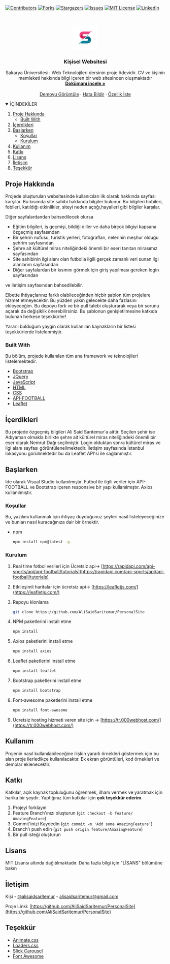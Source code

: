 
<!-- PROJECT SHIELDS -->
<!--
*** I'm using markdown "reference style" links for readability.
*** Reference links are enclosed in brackets [ ] instead of parentheses ( ).
*** See the bottom of this document for the declaration of the reference variables
*** for contributors-url, forks-url, etc. This is an optional, concise syntax you may use.
*** https://www.markdownguide.org/basic-syntax/#reference-style-links
-->
[![Contributors][contributors-shield]][contributors-url]
[![Forks][forks-shield]][forks-url]
[![Stargazers][stars-shield]][stars-url]
[![Issues][issues-shield]][issues-url]
[![MIT License][license-shield]][license-url]
[![LinkedIn][linkedin-shield]][linkedin-url]



<!-- PROJECT LOGO -->
<br />
<p align="center">
  <a href="https://github.com/AliSaidSaritemur/PersonalSite">
    <img src="images/Download.png" alt="Logo" width="80" height="80">
  </a>

  <h3 align="center">Kişisel Websitesi</h3>

  <p align="center">
   Sakarya Üniversitesi- Web Teknolojileri dersinin proje ödevidir. CV ve kişinin memleketi hakkında bilgi içeren bir web sitesinden oluşmaktadır
    <br />
    <a href="https://github.com/AliSaidSaritemur/PersonalSite"><strong>Dokümanı incele »</strong></a>
    <br />
    <br />
    <a href="https://github.com/AliSaidSaritemur/PersonalSite">Demoyu Görüntüle</a>
    ·
    <a href="https://github.com/AliSaidSaritemur/PersonalSite">Hata Bildir</a>
    ·
    <a href="https://github.com/AliSaidSaritemur/PersonalSite">Özellik İste</a>
  </p>
</p>



<!-- TABLE OF CONTENTS -->
<details open="open">
  <summary>İÇİNDEKİLER</summary>
  <ol>
    <li>
      <a href="#proje-hakkında">Proje Hakkında</a>
      <ul>
        <li><a href="#built-with">Built With</a></li>
      </ul>
    </li>
    <li><a href="#kullanım">İçerdikleri</a></li>
    <li>
      <a href="#getting-started">Başlarken</a>
      <ul>
        <li><a href="#prerequisites">Koşullar</a></li>
        <li><a href="#installation">Kurulum</a></li>
      </ul>
    </li>
    <li><a href="#usage">Kullanım</a></li>
    <li><a href="#contributing">Katkı</a></li>
    <li><a href="#license">Lisans</a></li>
    <li><a href="#contact">İletişim</a></li>
    <li><a href="#acknowledgements">Teşekkür</a></li>
  </ol>
</details>



<!-- ABOUT THE PROJECT -->
## Proje Hakkında

Projede oluşturulan websitesinde kullanıcıları ilk olarak hakkında sayfası karşılar. Bu kısımda site sahibi hakkında bilgiler bulunur. Bu bilgileri hobileri, fobileri, katıldığı etkinlikler, siteyi neden açtığı,hayalleri gibi bilgiler karşılar. 

Diğer sayfalardandan bahsedilecek olursa
 * Eğitim bilgileri, iş geçmişi, bildiği diller ve daha birçok bilgiyi kapsana özgeçmiş sayfasından
 * Bir şehrin nufusu, turistik yerleri, fotoğrafları, nelerinin meşhur olduğu şehrim sayfasından
 * Şehre ait kültürel miras niteliğindeki önemli bir eseri tanıtan mirasımız sayfasından
 * Site sahibinin ilgi alanı olan futbolla ilgili gerçek zamanlı veri sunan ilgi alanlarım sayfasından
 * Diğer sayfalardan bir kısmını görmek için giriş yapılması gereken login sayfasından

ve iletişim sayfasından bahsedilebilir.

Elbette ihtiyaçlarınız farklı olabileceğinden hiçbir şablon tüm projelere hizmet etmeyecektir. Bu yüzden yakın gelecekte daha fazlasını ekleyeceğim. Bu depoyu fork ve bir pull talebi oluşturarak veya bir sorunu açarak da değişiklik önerebilirsiniz. Bu şablonun genişletilmesine katkıda bulunan herkese teşekkürler!

Yararlı bulduğum yaygın olarak kullanılan kaynakların bir listesi teşekkürlerde listelenmiştir.



### Built With

Bu bölüm, projede kullanılan tüm ana framework ve teknolojileri listelemektedir.

* [Bootstrap](https://getbootstrap.com)
* [JQuery](https://jquery.com)
* [JavaScript](https://javascript.com/)
* [HTML](https://html.com/)
* [CSS](https://css.com)
* [API-FOOTBALL](https://football-api.com/)
* [Leaflet](https://leaflet.com)



## İçerdikleri

Bu projede özgeçmiş bilgileri Ali Said Sarıtemur'a aittir. Seçilen şehir ise Adıyaman olmakla birlikte şehre ait kültürel miras niteliğindeki önemli bir eser olarak Nemrut Dağı seçilmiştir. Login olduktan sonra kültürel miras ve ilgi alanı sayfası görüntüleneilmektedir. İletişim sayfasında İstanbul lokasyonu görülmektedir bu da Leaflet API'si ile sağlanmıştır.



<!-- GETTING STARTED -->
## Başlarken

Ide olarak Visual Studio kullanılmıştır. Futbol ile ilgili veriler için API-FOOTBALL ve Bootstrap içeren responsive bir yapı kullanılmıştır. Axios kullanılmıştır.



### Koşullar

Bu, yazılımı kullanmak için ihtiyaç duyduğunuz şeyleri nasıl listeleyeceğinize ve bunları nasıl kuracağınıza dair bir örnektir.

* npm
  ```sh
  npm install npm@latest -g
  ```

### Kurulum
1. Real time fotbol verileri için Ücretsiz api->  [https://rapidapi.com/api-sports/api/api-football/tutorials](https://rapidapi.com/api-sports/api/api-football/tutorials)

2. Etkileşimli haritalar için ücretsiz api->  [https://leafletjs.com/](https://leafletjs.com/)

3. Repoyu klonlama
   ```sh
   git clone https://github.com/AliSaidSaritemur/PersonalSite
   ```

3. NPM paketlerini install etme
   ```sh
   npm install
   ```

4. Axios paketlerini install etme
   ```sh
   npm install axios
   ```

3. Leaflet paketlerini install etme
   ```sh
   npm install leaflet
   ```

4. Bootstrap paketlerini install etme
   ```sh
   npm install bootstrap
   ```

5. Font-awesome paketlerini install etme
   ```sh
   npm install font-awesome
   ```
5. Ücretsiz hosting hizmeti veren site için ->  [https://tr.000webhost.com/](https://tr.000webhost.com/)




<!-- USAGE EXAMPLES -->
## Kullanım

Projenin nasıl kullanılabileceğine ilişkin yararlı örnekleri göstermek için bu alan proje ilerledikçe kullanılacaktır. Ek ekran görüntüleri, kod örnekleri ve demolar eklenecektir.


<!-- CONTRIBUTING -->
## Katkı

Katkılar, açık kaynak topluluğunu öğrenmek, ilham vermek ve yaratmak için harika bir şeydir. Yaptığınız tüm katkılar için **çok teşekkür ederim**.

1. Projeyi forklayın
2. Feature Branch'ınızı oluşturun (`git checkout -b feature/ AmazingFeature`)
3. Commit'inizi Kaydedin (`git commit -m 'Add some AmazingFeature'`)
4. Branch'ı push edin (`git push origin feature/AmazingFeature`)
5. Bir pull isteği oluşturun



<!-- LICENSE -->
## Lisans

MIT Lisansı altında dağıtılmaktadır. Daha fazla bilgi için "LİSANS" bölümüne bakın


<!-- CONTACT -->
## İletişim

Kişi - [@alisaidsaritemur](https://twitter.com/alisaidsartemur) - alisaidsaritemur@gmail.com

Proje Linki: [https://github.com/AliSaidSaritemur/PersonalSite](https://github.com/AliSaidSaritemur/PersonalSite)



<!-- ACKNOWLEDGEMENTS -->
## Teşekkür
* [Animate.css](https://daneden.github.io/animate.css)
* [Loaders.css](https://connoratherton.com/loaders)
* [Slick Carousel](https://kenwheeler.github.io/slick)
* [Font Awesome](https://fontawesome.com)





<!-- MARKDOWN LINKS & IMAGES -->
<!-- https://www.markdownguide.org/basic-syntax/#reference-style-links -->
[contributors-shield]: https://img.shields.io/github/contributors/othneildrew/Best-README-Template.svg?style=for-the-badge
[contributors-url]: https://github.com/AliSaidSaritemur/PersonalSite/graphs/contributors
[forks-shield]: https://img.shields.io/github/forks/othneildrew/Best-README-Template.svg?style=for-the-badge
[forks-url]: https://github.com/AliSaidSaritemur/PersonalSite/network/members
[stars-shield]: https://img.shields.io/github/stars/othneildrew/Best-README-Template.svg?style=for-the-badge
[stars-url]: https://github.com/AliSaidSaritemur/PersonalSite/stargazers
[issues-shield]: https://img.shields.io/github/issues/othneildrew/Best-README-Template.svg?style=for-the-badge
[issues-url]: https://github.com/AliSaidSaritemur/PersonalSite/issues
[license-shield]: https://img.shields.io/github/license/othneildrew/Best-README-Template.svg?style=for-the-badge
[license-url]: https://github.com/othneildrew/Best-README-Template/blob/master/LICENSE.txt
[linkedin-shield]: https://img.shields.io/badge/-LinkedIn-black.svg?style=for-the-badge&logo=linkedin&colorB=555
[linkedin-url]: https://linkedin.com/in/
[product-screenshot]: images/Download.png

